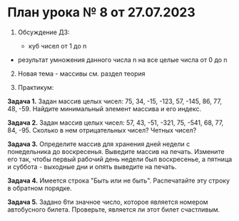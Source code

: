 # План урока № 8 от 27.07.2023

1. Обсуждение ДЗ:

   - куб чисел от 1 до n

- результат умножения данного числа n на все целые числа от 0 до n


2. Новая тема - массивы
см. раздел теория


3. Практикум:

**Задача 1.**
Задан массив целых чисел: 75, 34, -15, -123, 57, -145, 86, 77, 48, -59.
Найдите минимальный элемент массива и его индекс.

**Задача 2.**
Задан массив целых чисел: 57, 43, -51, -321, 75, -541, 68, 77, 84, -95.
Сколько в нем отрицательных чисел? Четных чисел?  

**Задача 3.**
Определите массив для хранения дней недели с понедельника до воскресенья.
Выведите массив на печать.
Измените его так, чтобы первый рабочий день недели был воскресенье, а пятница и суббота - выходные дни
и опять выведите на печать.

**Задача 4.**
Имеется строка "Быть или не быть".
Распечатайте эту строку в обратном порядке.

**Задача 5.**
Задано 6ти значное число, которое является номером автобусного билета.
Проверьте, является ли этот билет счастливым.
